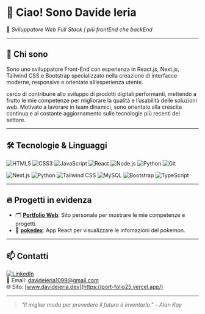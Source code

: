 # 👋 Ciao! Sono Davide Ieria

🎯 *Sviluppatore Web Full Stack | più frontEnd che backEnd*

---

## 🧠 Chi sono

Sono uno sviluppatore Front-End con esperienza in React.js, Next.js, Tailwind CSS e Bootstrap
specializzato nella creazione di interfacce moderne, responsive e orientate all’esperienza utente.

 cerco di contribuire allo sviluppo di prodotti digitali performanti, mettendo a frutto le mie competenze per migliorare la
qualità e l’usabilità delle soluzioni web. Motivato a lavorare in team dinamici, sono orientato alla crescita
continua e al costante aggiornamento sulle tecnologie più recenti del settore.

---

## 🛠️ Tecnologie & Linguaggi

![HTML5](https://img.shields.io/badge/HTML5-E34F26?style=flat&logo=html5&logoColor=white)
![CSS3](https://img.shields.io/badge/CSS3-1572B6?style=flat&logo=css3&logoColor=white)
![JavaScript](https://img.shields.io/badge/JavaScript-F7DF1E?style=flat&logo=javascript&logoColor=black)
![React](https://img.shields.io/badge/React-20232A?style=flat&logo=react&logoColor=61DAFB)
![Node.js](https://img.shields.io/badge/Node.js-339933?style=flat&logo=nodedotjs&logoColor=white)
![Python](https://img.shields.io/badge/Python-3776AB?style=flat&logo=python&logoColor=white)
![Git](https://img.shields.io/badge/Git-F05032?style=flat&logo=git&logoColor=white)

![Next.js](https://img.shields.io/badge/Next.js-000000?style=flat&logo=next.js&logoColor=white)
![Python](https://img.shields.io/badge/Python-3776AB?style=flat&logo=python&logoColor=white)
![Tailwind CSS](https://img.shields.io/badge/Tailwind_CSS-06B6D4?style=flat&logo=tailwind-css&logoColor=white)
![MySQL](https://img.shields.io/badge/MySQL-4479A1?style=flat&logo=mysql&logoColor=white)
![Bootstrap](https://img.shields.io/badge/Bootstrap-563D7C?style=flat&logo=bootstrap&logoColor=white)
![TypeScript](https://img.shields.io/badge/TypeScript-3178C6?style=flat&logo=typescript&logoColor=white)

---

## 🔥 Progetti in evidenza

- 🗂️ [**Portfolio Web**](https://github.com/DavideIeria99/PortFolio25): Sito personale per mostrare le mie competenze e progetti.
- 📙 [**pokedex**](https://github.com/DavideIeria99/Pokedex): App React per visualizzare le infomazioni del pokemon.


---


## 📫 Contatti

[![LinkedIn](https://img.shields.io/badge/-LinkedIn-0077B5?style=flat-square&logo=linkedin&logoColor=white)](https://www.linkedin.com/in/davide-ieria-dev/)  
📧 Email: davideieria1099@gmail.com  
🌐 Sito: [www.davideieria.dev](https://port-folio25.vercel.app/)

---

> *"Il miglior modo per prevedere il futuro è inventarlo." – Alan Kay*

